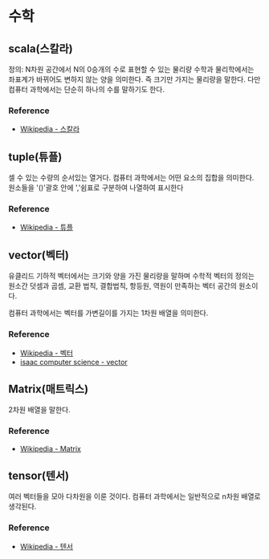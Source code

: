 # 수학

## scala(스칼라)

정의: N차원 공간에서 N의 0승개의 수로 표현할 수 있는 물리량
수학과 물리학에서는 좌표계가 바뀌어도 변하지 않는 양을  의미한다. 즉 크기만 가지는 물리량을 말한다.
다만 컴퓨터 과학에서는 단순히 하나의 수를 말하기도 한다.

### Reference

- [Wikipedia - 스칼라](https://ko.wikipedia.org/wiki/스칼라_(수학))

## tuple(튜플)

셀 수 있는 수량의 순서있는 열거다.
컴퓨터 과학에서는 어떤 요소의 집합을 의미한다.
원소들을 '()'괄호 안에 ','쉼표로 구분하여 나열하여 표시한다

### Reference

- [Wikipedia - 튜플](https://ko.wikipedia.org/wiki/튜플)

## vector(벡터)

유클리드 기하적 벡터에서는 크기와 양을 가진 물리량을 말하며 수학적 벡터의 정의는 원소간 덧셈과 곱셈, 교환 법칙, 결합법칙, 항등원, 역원이 만족하는 벡터 공간의 원소이다.

컴퓨터 과학에서는 벡터를 가변길이를 가지는 1차원 배열을 의미한다.

### Reference

- [Wikipedia - 벡터](https://ko.wikipedia.org/wiki/벡터_공간)
- [isaac computer science - vector](https://isaaccomputerscience.org/concepts/dsa_datastruct_vector)

## Matrix(매트릭스)

2차원 배열을 말한다.

### Reference

- [Wikipedia - Matrix](https://en.wikipedia.org/wiki/Matrix_(mathematics))

## tensor(텐서)

여러 벡터들을 모아 다차원을 이룬 것이다.
컴퓨터 과학에서는 일반적으로 n차원 배열로 생각된다.

### Reference

- [Wikipedia - 텐서](https://ko.wikipedia.org/wiki/텐서)

